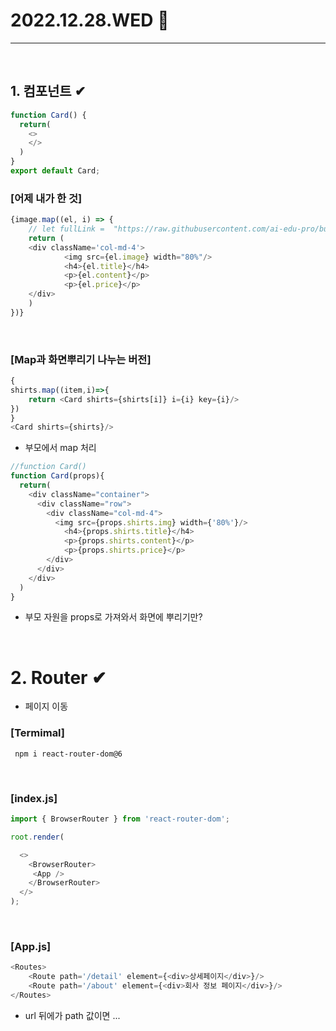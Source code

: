 # 2022.12.28.WED 📅
----------------
<br> 

## 1. 컴포넌트 ✔
```js
function Card() {
  return(
    <>
    </>
  )
}
export default Card;
```



### [어제 내가 한 것]
```js
{image.map((el, i) => {
    // let fullLink =  "https://raw.githubusercontent.com/ai-edu-pro/busan/main/t" + (i+1) + ".jpg"
    return (
    <div className='col-md-4'>
            <img src={el.image} width="80%"/>
            <h4>{el.title}</h4>
            <p>{el.content}</p>
            <p>{el.price}</p>
    </div>   
    )
})}       
```
<br>

### [Map과 화면뿌리기 나누는 버전]
```js
{
shirts.map((item,i)=>{
    return <Card shirts={shirts[i]} i={i} key={i}/>
})
}
<Card shirts={shirts}/>
```
- 부모에서 map 처리
```js
//function Card()
function Card(props){
  return(
    <div className="container">
      <div className="row">
        <div className="col-md-4">
          <img src={props.shirts.img} width={'80%'}/>
            <h4>{props.shirts.title}</h4>
            <p>{props.shirts.content}</p>
            <p>{props.shirts.price}</p>
        </div>
      </div>
    </div>
  )
}
```
- 부모 자원을 props로 가져와서 화면에 뿌리기만?
<br>

# 2. Router ✔
- 페이지 이동
### [Termimal]
```
 npm i react-router-dom@6

```
<br>

### [index.js]
```js
import { BrowserRouter } from 'react-router-dom';

root.render(

  <>
    <BrowserRouter>
     <App />
    </BrowserRouter>
  </>
);
```
<br>

### [App.js]
```js
<Routes>
    <Route path='/detail' element={<div>상세페이지</div>}/>
    <Route path='/about' element={<div>회사 정보 페이지</div>}/>
</Routes>
```
- url 뒤에가 path 값이면 ...
